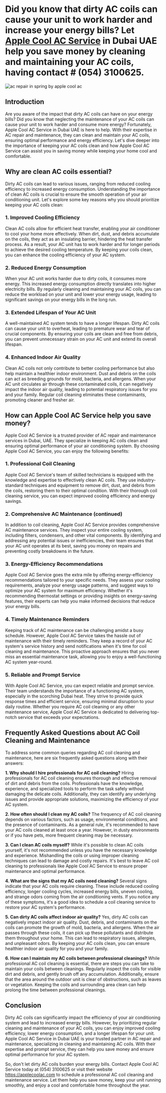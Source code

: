 # **Did you know that dirty AC coils can cause your unit to work harder and increase your energy bills? Let [Apple Cool AC Service](https://applecoolac.com) in Dubai UAE help you save money by cleaning and maintaining your AC coils, having contact # (054) 3100625.**

![ac repair in spring by apple cool ac](https://applecoolac.com/wp-content/uploads/2022/11/about-img-2.jpg)

## Introduction
Are you aware of the impact that dirty AC coils can have on your energy bills? Did you know that neglecting the maintenance of your AC coils can cause your unit to work harder and consume more energy? Fortunately, Apple Cool AC Service in Dubai UAE is here to help. With their expertise in AC repair and maintenance, they can clean and maintain your AC coils, ensuring optimal performance and energy efficiency. Let's dive deeper into the importance of keeping your AC coils clean and how Apple Cool AC Service can assist you in saving money while keeping your home cool and comfortable.

## Why are clean AC coils essential?
Dirty AC coils can lead to various issues, ranging from reduced cooling efficiency to increased energy consumption. Understanding the importance of clean AC coils is crucial to ensure the smooth operation of your air conditioning unit. Let's explore some key reasons why you should prioritize keeping your AC coils clean:

### 1. Improved Cooling Efficiency
Clean AC coils allow for efficient heat transfer, enabling your air conditioner to cool your home more effectively. When dirt, dust, and debris accumulate on the coils, they act as an insulating barrier, hindering the heat transfer process. As a result, your AC unit has to work harder and for longer periods to achieve the desired cooling temperature. By keeping your coils clean, you can enhance the cooling efficiency of your AC system.

### 2. Reduced Energy Consumption
When your AC unit works harder due to dirty coils, it consumes more energy. This increased energy consumption directly translates into higher electricity bills. By regularly cleaning and maintaining your AC coils, you can reduce the workload on your unit and lower your energy usage, leading to significant savings on your energy bills in the long run.

### 3. Extended Lifespan of Your AC Unit
A well-maintained AC system tends to have a longer lifespan. Dirty AC coils can cause your unit to overheat, leading to premature wear and tear of crucial components. By ensuring your coils are clean and free from debris, you can prevent unnecessary strain on your AC unit and extend its overall lifespan.

### 4. Enhanced Indoor Air Quality
Clean AC coils not only contribute to better cooling performance but also help maintain a healthier indoor environment. Dust and debris on the coils can act as breeding grounds for mold, bacteria, and allergens. When your AC unit circulates air through these contaminated coils, it can negatively impact the indoor air quality, leading to potential respiratory issues for you and your family. Regular coil cleaning eliminates these contaminants, promoting cleaner and fresher air.

## How can Apple Cool AC Service help you save money?
Apple Cool AC Service is a trusted provider of AC repair and maintenance services in Dubai, UAE. They specialize in keeping AC coils clean and ensuring optimal performance of your air conditioning system. By choosing Apple Cool AC Service, you can enjoy the following benefits:

### 1. Professional Coil Cleaning
Apple Cool AC Service's team of skilled technicians is equipped with the knowledge and expertise to effectively clean AC coils. They use industry-standard techniques and equipment to remove dirt, dust, and debris from the coils, restoring them to their optimal condition. With their thorough coil cleaning service, you can expect improved cooling efficiency and energy savings.

### 2. Comprehensive AC Maintenance (continued)
In addition to coil cleaning, Apple Cool AC Service provides comprehensive AC maintenance services. They inspect your entire cooling system, including filters, condensers, and other vital components. By identifying and addressing any potential issues or inefficiencies, their team ensures that your AC unit operates at its best, saving you money on repairs and preventing costly breakdowns in the future.

### 3. Energy-Efficiency Recommendations
Apple Cool AC Service goes the extra mile by offering energy-efficiency recommendations tailored to your specific needs. They assess your cooling requirements, analyze your energy usage patterns, and suggest ways to optimize your AC system for maximum efficiency. Whether it's recommending thermostat settings or providing insights on energy-saving features, their experts can help you make informed decisions that reduce your energy bills.

### 4. Timely Maintenance Reminders
Keeping track of AC maintenance can be challenging amidst a busy schedule. However, Apple Cool AC Service takes the hassle out of maintenance with their timely reminders. They keep a record of your AC system's service history and send notifications when it's time for coil cleaning and maintenance. This proactive approach ensures that you never miss an essential maintenance task, allowing you to enjoy a well-functioning AC system year-round.

### 5. Reliable and Prompt Service
With Apple Cool AC Service, you can expect reliable and prompt service. Their team understands the importance of a functioning AC system, especially in the scorching Dubai heat. They strive to provide quick response times and efficient service, ensuring minimal disruption to your daily routine. Whether you require AC coil cleaning or any other maintenance service, Apple Cool AC Service is dedicated to delivering top-notch service that exceeds your expectations.

## Frequently Asked Questions about AC Coil Cleaning and Maintenance
To address some common queries regarding AC coil cleaning and maintenance, here are six frequently asked questions along with their answers:

**1. Why should I hire professionals for AC coil cleaning?**
Hiring professionals for AC coil cleaning ensures thorough and effective removal of dirt and debris from the coils. Professionals have the knowledge, experience, and specialized tools to perform the task safely without damaging the delicate coils. Additionally, they can identify any underlying issues and provide appropriate solutions, maximizing the efficiency of your AC system.

**2. How often should I clean my AC coils?**
The frequency of AC coil cleaning depends on various factors, such as usage, environmental conditions, and the presence of contaminants. As a general rule, it's recommended to have your AC coils cleaned at least once a year. However, in dusty environments or if you have pets, more frequent cleaning may be necessary.

**3. Can I clean AC coils myself?**
While it's possible to clean AC coils yourself, it's not recommended unless you have the necessary knowledge and experience. Mishandling the coils or using improper cleaning techniques can lead to damage and costly repairs. It's best to leave AC coil cleaning to professionals like Apple Cool AC Service to ensure proper maintenance and optimal performance.

**4. What are the signs that my AC coils need cleaning?**
Several signs indicate that your AC coils require cleaning. These include reduced cooling efficiency, longer cooling cycles, increased energy bills, uneven cooling, and strange odors coming from the air conditioning vents. If you notice any of these symptoms, it's a good idea to schedule a coil cleaning service to restore your AC system's performance.

**5. Can dirty AC coils affect indoor air quality?**
Yes, dirty AC coils can negatively impact indoor air quality. Dust, debris, and contaminants on the coils can promote the growth of mold, bacteria, and allergens. When the air passes through these coils, it can pick up these pollutants and distribute them throughout your home. This can lead to respiratory issues, allergies, and unpleasant odors. By keeping your AC coils clean, you can ensure healthier indoor air quality for you and your family.

**6. How can I maintain my AC coils between professional cleanings?**
While professional AC coil cleaning is essential, there are steps you can take to maintain your coils between cleanings. Regularly inspect the coils for visible dirt and debris, and gently brush off any accumulation. Additionally, ensure that the area around the outdoor unit is clear of obstructions, such as leaves or vegetation. Keeping the coils and surrounding area clean can help prolong the time between professional cleanings.

## Conclusion
Dirty AC coils can significantly impact the efficiency of your air conditioning system and lead to increased energy bills. However, by prioritizing regular cleaning and maintenance of your AC coils, you can enjoy improved cooling efficiency, lower energy consumption, and a longer lifespan for your unit. Apple Cool AC Service in Dubai UAE is your trusted partner in AC repair and maintenance, specializing in cleaning and maintaining AC coils. With their expertise and prompt service, they can help you save money and ensure optimal performance for your AC system.

So, don't let dirty AC coils burden your energy bills. Contact Apple Cool AC Service today at (054) 3100625 or visit their website https://applecoolac.com to schedule a professional AC coil cleaning and maintenance service. Let them help you save money, keep your unit running smoothly, and enjoy a cool and comfortable home throughout the year.
